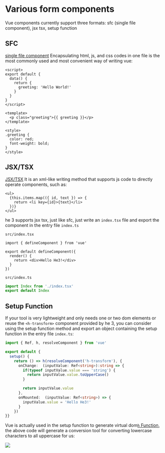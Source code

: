 # Various form components

Vue components currently support three formats: sfc (single file component), jsx tsx, setup function

## SFC

[single file component](https://vuejs.org/guide/scaling-up/sfc.html) Encapsulating html, js, and css codes in one file is the most commonly used and most convenient way of writing vue:

```vue
<script>
export default {
  data() {
    return {
      greeting: 'Hello World!'
    }
  }
}
</script>

<template>
  <p class="greeting">{{ greeting }}</p>
</template>

<style>
.greeting {
  color: red;
  font-weight: bold;
}
</style>
```

## JSX/TSX

[JSX/TSX](https://vuejs.org/guide/extras/render-function.html#jsx-tsx) It is an xml-like writing method that supports js code to directly operate components, such as:

```tsx
<ul>
  {this.items.map(({ id, text }) => {
    return <li key={id}>{text}</li>
  })}
</ul>
```

he 3 supports jsx tsx, just like sfc, just write an `index.tsx` file and export the component in the entry file `index.ts`

`src/index.tsx`

```tsx
import { defineComponent } from 'vue'

export default defineComponent({
  render() {
    return <div>Hello He3!</div>
  }
})
```

`src/index.ts`

```ts
import Index from './index.tsx'
export default Index
```

## Setup Function

If your tool is very lightweight and only needs one or two dom elements or reuse the `<h-transform>` component provided by he 3, you can consider using the setup function method and export an object containing the setup function in the entry file `index.ts`:

```ts
import { Ref, h, resolveComponent } from 'vue'

export default {
  setup() {
    return () => h(resolveComponent('h-transform'), {
      onChange:  (inputValue: Ref<string>):string => {
        if(typeof inputValue.value === 'string') {
          return inputValue.value.toUpperCase()
        }

        return inputValue.value
      },
      onMounted:  (inputValue: Ref<string>) => {
        inputValue.value = 'Hello He3!'
      }
    })
}}
```

Vue is actually used in the setup function to generate virtual dom[`h` Function](https://vuejs.org/api/render-function.html#h), the above code will generate a conversion tool for converting lowercase characters to all uppercase for us:

![](/guide/advance/1.png)
